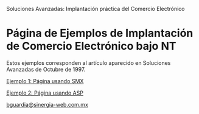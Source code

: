  Soluciones Avanzadas: Implantación práctica del Comercio Electrónico

Página de Ejemplos de Implantación de Comercio Electrónico bajo NT
==================================================================

Estos ejemplos corresponden al artículo aparecido en Soluciones Avanzadas de Octubre de 1997.

[Ejemplo 1: Página usando SMX](solucionessmx.md)

[Ejemplo 2: Página usando ASP](solucionesasp.md)

[bguardia@sinergia-web.com.mx](mailto:bguardia@sinergia-web.com.mx)